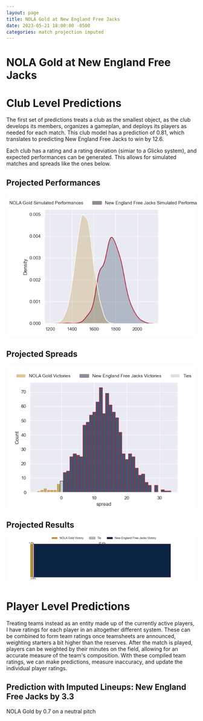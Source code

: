 ```yaml
---  
layout: page  
title: NOLA Gold at New England Free Jacks  
date: 2023-05-21 18:00:00 -0500  
categories: match projection imputed  
---
```

# NOLA Gold at New England Free Jacks

# Club Level Predictions


The first set of predictions treats a club as the smallest object, as the club develops its members, organizes a gameplan, and deploys its players as needed for each match. This club model has a prediction of 0.81, which translates to predicting New England Free Jacks to win by 12.6.

Each club has a rating and a rating deviation (simiar to a Glicko system), and expected performances can be generated. This allows for simulated matches and spreads like the ones below.
## Projected Performances


![Projected Performances](plots/performances_2023-05-21-NewEnglandFreeJacks-NOLAGold.png)
## Projected Spreads


![Projected Spreads](plots/spreads_2023-05-21-NewEnglandFreeJacks-NOLAGold.png)
## Projected Results


![Projected Results](plots/resultbar_2023-05-21-NewEnglandFreeJacks-NOLAGold.png)
# Player Level Predictions


Treating teams instead as an entity made up of the currently active players, I have ratings for each player in an altogether different system. These can be combined to form team ratings once teamsheets are announced, weighting starters a bit higher than the reserves. After the match is played, players can be weighted by their minutes on the field, allowing for an accurate measure of the team's composition. With these compiled team ratings, we can make predictions, measure inaccuracy, and update the individual player ratings.
## Prediction with Imputed Lineups: New England Free Jacks by 3.3


NOLA Gold by 0.7 on a neutral pitch

